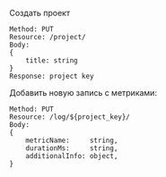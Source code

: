 Создать проект
```
Method: PUT
Resource: /project/
Body: 
{
    title: string
}
Response: project key
```

Добавить новую запись с метриками:

```
Method: PUT
Resource: /log/${project_key}/
Body: 
{
    metricName:     string,
    durationMs:     string,
    additionalInfo: object,
}
```